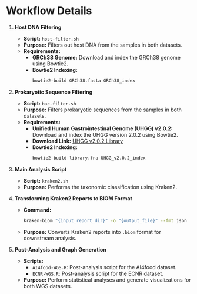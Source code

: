 # Workflow Details

1. **Host DNA Filtering**
   
   - **Script:** `host-filter.sh`
   - **Purpose:** Filters out host DNA from the samples in both datasets.
   - **Requirements:**
     - **GRCh38 Genome:** Download and index the GRCh38 genome using Bowtie2.
     - **Bowtie2 Indexing:**
       ```bash
       bowtie2-build GRCh38.fasta GRCh38_index
       ```


2. **Prokaryotic Sequence Filtering**
   
   - **Script:** `bac-filter.sh`
   - **Purpose:** Filters prokaryotic sequences from the samples in both datasets.
   - **Requirements:**
     - **Unified Human Gastrointestinal Genome (UHGG) v2.0.2:** Download and index the UHGG version 2.0.2 using Bowtie2.
     - **Download Link:** [UHGG v2.0.2 Library](https://ftp.ebi.ac.uk/pub/databases/metagenomics/mgnify_genomes/human-gut/v2.0.2/kraken2_db_uhgg_v2.0.2/library/library.fna)
     - **Bowtie2 Indexing:**
       ```bash
       bowtie2-build library.fna UHGG_v2.0.2_index
       ```


3. **Main Analysis Script**
   
   - **Script:** `kraken2.sh`
   - **Purpose:** Performs the taxonomic classification using Kraken2.


4. **Transforming Kraken2 Reports to BIOM Format**
   
   - **Command:**
     ```bash
     kraken-biom "{input_report_dir}" -o "{output_file}" --fmt json
     ```
   - **Purpose:** Converts Kraken2 reports into `.biom` format for downstream analysis.

5. **Post-Analysis and Graph Generation**
   
   - **Scripts:**
     - `AI4food-WGS.R`: Post-analysis script for the AI4food dataset.
     - `ECNR-WGS.R`: Post-analysis script for the ECNR dataset.
   - **Purpose:** Perform statistical analyses and generate visualizations for both WGS datasets.
